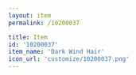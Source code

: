 ```yaml
---
layout: item
permalink: /10200037

title: Item
id: '10200037'
item_name: 'Dark Wind Hair'
icon_url: 'customize/10200037.png'
---
```

